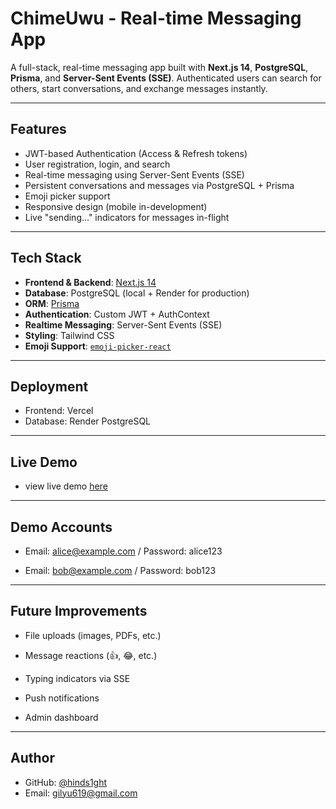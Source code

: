 # ChimeUwu - Real-time Messaging App

A full-stack, real-time messaging app built with **Next.js 14**, **PostgreSQL**, **Prisma**, and **Server-Sent Events (SSE)**. Authenticated users can search for others, start conversations, and exchange messages instantly.

---

## Features

- JWT-based Authentication (Access & Refresh tokens)
- User registration, login, and search
- Real-time messaging using Server-Sent Events (SSE)
- Persistent conversations and messages via PostgreSQL + Prisma
- Emoji picker support
- Responsive design (mobile in-development)
- Live "sending…" indicators for messages in-flight

---

## Tech Stack

- **Frontend & Backend**: [Next.js 14](https://nextjs.org/)
- **Database**: PostgreSQL (local + Render for production)
- **ORM**: [Prisma](https://www.prisma.io/)
- **Authentication**: Custom JWT + AuthContext
- **Realtime Messaging**: Server-Sent Events (SSE)
- **Styling**: Tailwind CSS
- **Emoji Support**: [`emoji-picker-react`](https://github.com/ealush/emoji-picker-react)

---

## Deployment

- Frontend: Vercel
- Database: Render PostgreSQL

---

## Live Demo

- view live demo [here](https://messaging-app-henna-kappa.vercel.app/)

---

## Demo Accounts

- Email: alice@example.com / Password: alice123

- Email: bob@example.com / Password: bob123

---

## Future Improvements

- File uploads (images, PDFs, etc.)

- Message reactions (👍, 😂, etc.)

- Typing indicators via SSE

- Push notifications

- Admin dashboard

---

## Author

- GitHub: [@hinds1ght](https://github.com/hinds1ght)
- Email: gilyu619@gmail.com

